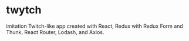 # twytch

imitation Twitch-like app created with React, Redux with Redux Form and Thunk, React Router, Lodash, and Axios.
